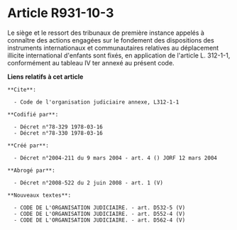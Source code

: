 # Article R931-10-3

Le siège et le ressort des tribunaux de première instance appelés à connaître des actions engagées sur le fondement des
dispositions des instruments internationaux et communautaires relatives au déplacement illicite international d'enfants sont
fixés, en application de l'article L. 312-1-1, conformément au tableau IV ter annexé au présent code.

**Liens relatifs à cet article**

	**Cite**:

	  - Code de l'organisation judiciaire annexe, L312-1-1

	**Codifié par**:

	  - Décret n°78-329 1978-03-16
	  - Décret n°78-330 1978-03-16

	**Créé par**:

	  - Décret n°2004-211 du 9 mars 2004 - art. 4 () JORF 12 mars 2004

	**Abrogé par**:

	  - Décret n°2008-522 du 2 juin 2008 - art. 1 (V)

	**Nouveaux textes**:

	  - CODE DE L'ORGANISATION JUDICIAIRE. - art. D532-5 (V)
	  - CODE DE L'ORGANISATION JUDICIAIRE. - art. D552-4 (V)
	  - CODE DE L'ORGANISATION JUDICIAIRE. - art. D562-4 (V)
